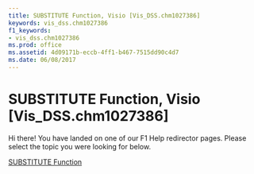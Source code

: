 ```yaml
---
title: SUBSTITUTE Function, Visio [Vis_DSS.chm1027386]
keywords: vis_dss.chm1027386
f1_keywords:
- vis_dss.chm1027386
ms.prod: office
ms.assetid: 4d09171b-eccb-4ff1-b467-7515dd90c4d7
ms.date: 06/08/2017
---
```



# SUBSTITUTE Function, Visio [Vis_DSS.chm1027386]

Hi there! You have landed on one of our F1 Help redirector pages. Please select the topic you were looking for below.

[SUBSTITUTE Function](http://msdn.microsoft.com/library/4a27663a-9d37-2ac4-5856-edeb0880f16e%28Office.15%29.aspx)

